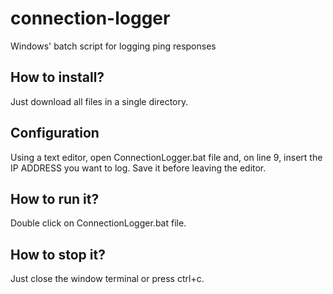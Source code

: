 # connection-logger
Windows' batch script for logging ping responses

## How to install?
Just download all files in a single directory.

## Configuration
Using a text editor, open ConnectionLogger.bat file and, on line 9, insert the IP ADDRESS you want to log. Save it before leaving the editor.

## How to run it?
Double click on ConnectionLogger.bat file.

## How to stop it?
Just close the window terminal or press ctrl+c.
